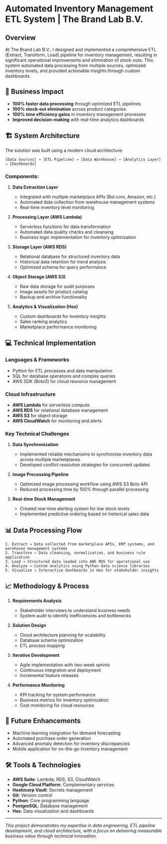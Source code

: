 # Automated Inventory Management ETL System | The Brand Lab B.V.

## Overview
At The Brand Lab B.V., I designed and implemented a comprehensive ETL (Extract, Transform, Load) pipeline for inventory management, resulting in significant operational improvements and elimination of stock-outs. This system automated data processing from multiple sources, optimized inventory levels, and provided actionable insights through custom dashboards.

## 🚀 Business Impact

- **100% faster data processing** through optimized ETL pipelines
- **100% stock-out elimination** across product categories
- **100% time efficiency gains** in inventory management processes
- **Improved decision-making** with real-time analytics dashboards

## 🏗️ System Architecture

The solution was built using a modern cloud architecture:

```
[Data Sources] → [ETL Pipeline] → [Data Warehouse] → [Analytics Layer] → [Dashboards]
```

### Components:

1. **Data Extraction Layer**
   - Integrated with multiple marketplace APIs (Bol.com, Amazon, etc.)
   - Automated data collection from warehouse management systems
   - Real-time inventory level monitoring

2. **Processing Layer (AWS Lambda)**
   - Serverless functions for data transformation
   - Automated data quality checks and cleansing
   - Business logic implementation for inventory optimization

3. **Storage Layer (AWS RDS)**
   - Relational database for structured inventory data
   - Historical data retention for trend analysis
   - Optimized schema for query performance

4. **Object Storage (AWS S3)**
   - Raw data storage for audit purposes
   - Image assets for product catalog
   - Backup and archive functionality

5. **Analytics & Visualization (Hex)**
   - Custom dashboards for inventory insights
   - Sales ranking analytics
   - Marketplace performance monitoring

## 💻 Technical Implementation

### Languages & Frameworks
- Python for ETL processes and data manipulation
- SQL for database operations and complex queries
- AWS SDK (Boto3) for cloud resource management

### Cloud Infrastructure
- **AWS Lambda** for serverless compute
- **AWS RDS** for relational database management
- **AWS S3** for object storage
- **AWS CloudWatch** for monitoring and alerts

### Key Technical Challenges

1. **Data Synchronization**
   - Implemented reliable mechanisms to synchronize inventory data across multiple marketplaces
   - Developed conflict resolution strategies for concurrent updates

2. **Image Processing Pipeline**
   - Optimized image processing workflow using AWS S3 Boto API
   - Reduced processing time by 100% through parallel processing

3. **Real-time Stock Management**
   - Created real-time alerting system for low stock levels
   - Implemented predictive ordering based on historical sales data

## 📊 Data Processing Flow

```
1. Extract → Data collected from marketplace APIs, ERP systems, and warehouse management systems
2. Transform → Data cleansing, normalization, and business rule application
3. Load → Structured data loaded into AWS RDS for operational use
4. Analyze → Custom analytics using Python data science libraries
5. Visualize → Interactive dashboards in Hex for stakeholder insights
```

## 📈 Methodology & Process

1. **Requirements Analysis**
   - Stakeholder interviews to understand business needs
   - System audit to identify inefficiencies and bottlenecks

2. **Solution Design**
   - Cloud architecture planning for scalability
   - Database schema optimization
   - ETL process mapping

3. **Iterative Development**
   - Agile implementation with two-week sprints
   - Continuous integration and deployment
   - Incremental feature releases

4. **Performance Monitoring**
   - KPI tracking for system performance
   - Business metrics for inventory optimization
   - Cost monitoring for cloud resources

## 🔮 Future Enhancements

- Machine learning integration for demand forecasting
- Automated purchase order generation
- Advanced anomaly detection for inventory discrepancies
- Mobile application for on-the-go inventory management

## 🛠️ Tools & Technologies

- **AWS Suite**: Lambda, RDS, S3, CloudWatch
- **Google Cloud Platform**: Complementary services
- **Hashicorp Vault**: Secrets management
- **Git**: Version control
- **Python**: Core programming language
- **PostgreSQL**: Database management
- **Hex**: Data visualization and dashboards

---

*This project demonstrates my expertise in data engineering, ETL pipeline development, and cloud architecture, with a focus on delivering measurable business value through technical innovation.*
